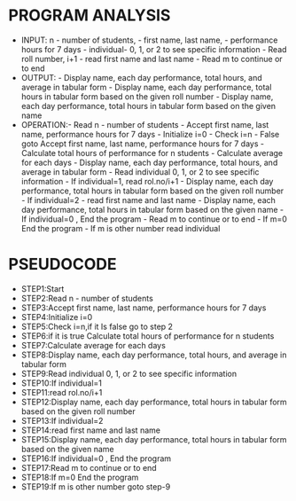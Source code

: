   # PROGRAM ANALYSIS
  - INPUT: n - number of students,
             - first name, last name,
             - performance hours for 7 days
             - individual- 0, 1, or 2 to see specific information
             - Read roll number, i+1
             - read first name and last name
             - Read m to continue or to end
  - OUTPUT:  - Display name, each day performance, total hours, and average in tabular form
             - Display name, each day performance, total hours in tabular form based on the given roll number
             - Display name, each day performance, total hours in tabular form based on the given name
  - OPERATION:- Read n - number of students
              - Accept first name, last name, performance hours for 7 days
              - Initialize i=0 
              - Check i=n
              - False goto Accept first name, last name, performance hours for 7 days 
              - Calculate total hours of performance for n students
              - Calculate average for each days
              - Display name, each day performance, total hours, and average in tabular form
              - Read individual 0, 1, or 2 to see specific information
              - If individual=1, read rol.no/i+1
              - Display name, each day performance, total hours in tabular form based on the given roll number
              - If individual=2
              - read first name and last name
              - Display name, each day performance, total hours in tabular form based on the given name
              - If individual=0 , End the program
              - Read m to continue or to end
              - If m=0 End the program
              - If m is other number read individual              

   # PSEUDOCODE 
   - STEP1:Start
   - STEP2:Read n - number of students
   - STEP3:Accept first name, last name, performance hours for 7 days
   - STEP4:Initialize i=0
   - STEP5:Check i=n,if it Is false go to step 2
   - STEP6:if it is true Calculate total hours of performance for n students
   - STEP7:Calculate average for each days
   - STEP8:Display name, each day performance, total hours, and average in tabular form
   - STEP9:Read individual 0, 1, or 2 to see specific information
   - STEP10:If individual=1
   - STEP11:read rol.no/i+1
   - STEP12:Display name, each day performance, total hours in tabular form based on the given roll number
   - STEP13:If individual=2
   - STEP14:read first name and last name
   - STEP15:Display name, each day performance, total hours in tabular form based on the given name
   - STEP16:If individual=0 , End the program
   - STEP17:Read m to continue or to end
   - STEP18:If m=0 End the program
   - STEP19:If m is other number goto step-9
    
